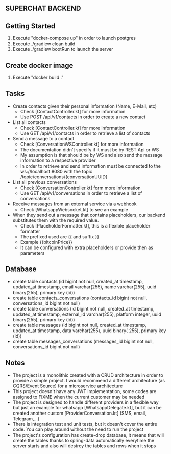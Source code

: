 ## SUPERCHAT BACKEND

## Getting Started

1. Execute "docker-compose up" in order to launch postgres
2. Execute ./gradlew clean build
3. Execute ./gradlew bootRun to launch the server

## Create docker image

1. Execute "docker build ."

## Tasks

- Create contacts given their personal information (Name, E-Mail, etc)
    - Check [ContactController.kt] for more information
    - Use POST /api/v1/contacts in order to create a new contact
- List all contacts
    - Check [ContactController.kt] for more information
    - Use GET /api/v1/contacts in order to retrieve a list of contacts
- Send a message to a contact
    - Check [ConversationWSController.kt] for more information
    - The documentation didn't specify if it must be by REST Api or WS
    - My assumption is that should be by WS and also send the message information to a respective provider
    - In order to retrieve and send information must be connected to the ws://localhost:8080 with the topic
      /topic/conversations/{conversationUUID}
- List all previous conversations
    - Check [ConversationController.kt] form more information
    - Use GET /api/v1/conversations in order to retrieve a list of conversations
- Receive messages from an external service via a webhook
    - Check [WhatsappWebsocket.kt] to see an example
- When they send out a message that contains placeholders, our backend substitutes them with the required value.
    - Check [PlaceholderFormatter.kt], this is a flexible placeholder formatter
    - The prefixed used are {{ and suffix }}
    - Example {{bitcoinPrice}}
    - It can be configured with extra placeholders or provide then as parameters

## Database

- create table contacts (id bigint not null, created_at timestamp, updated_at timestamp, email varchar(255), name
  varchar(255), uuid binary(255), primary key (id))
- create table contacts_conversations (contacts_id bigint not null, conversations_id bigint not null)
- create table conversations (id bigint not null, created_at timestamp, updated_at timestamp, external_id varchar(255),
  platform integer, uuid binary(255), primary key (id))
- create table messages (id bigint not null, created_at timestamp, updated_at timestamp, data varchar(255), uuid binary(
  255), primary key (id))
- create table messages_conversations (messages_id bigint not null, conversations_id bigint not null)

## Notes

- The project is a monolithic created with a CRUD architecture in order to provide a simple project. I would recommend a
  different architecture (as CQRS/Event Source) for a microservice architecture
- This project doesn't have any JWT implementation, some codes are assigned to FIXME when the current customer may be
  needed
- The project is designed to handle different providers in a flexible way but just an example for
  whatsapp [WhatsappDelegate.kt], but it can be created another custom [ProviderConversation.kt] (SMS, email,
  Telegram,...)
- There is integration test and unit tests, but it doesn't cover the entire code. You can play around without the need
  to run the project
- The project's configuration has create-drop database, it means that will create the tables thanks to spring-data
  automatically everytime the server starts and also will destroy the tables and rows when it stops
